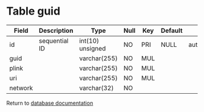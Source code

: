 Table guid
==========

| Field   | Description      | Type             | Null | Key | Default | Extra          |
|---------|------------------|------------------|------|-----|---------|----------------|
| id      | sequential ID    | int(10) unsigned | NO   | PRI | NULL    | auto_increment |
| guid    |                  | varchar(255)     | NO   | MUL |         |                |
| plink   |                  | varchar(255)     | NO   | MUL |         |                |
| uri     |                  | varchar(255)     | NO   | MUL |         |                |
| network |                  | varchar(32)      | NO   |     |         |                |

Return to [database documentation](help/database)
